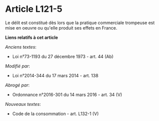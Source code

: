 # Article L121-5

Le délit est constitué dès lors que la pratique commerciale trompeuse est mise en oeuvre ou qu'elle produit ses effets en
France.

**Liens relatifs à cet article**

_Anciens textes_:

  - Loi n°73-1193 du 27 décembre 1973 - art. 44 (Ab)

_Modifié par_:

  - Loi n°2014-344 du 17 mars 2014 - art. 138

_Abrogé par_:

  - Ordonnance n°2016-301 du 14 mars 2016 - art. 34 (V)

_Nouveaux textes_:

  - Code de la consommation - art. L132-1 (V)
